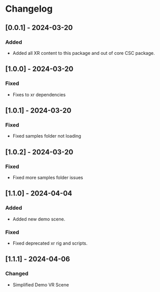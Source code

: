 # Changelog

## [0.0.1] - 2024-03-20

### Added
- Added all XR content to this package and out of core CSC package.


## [1.0.0] - 2024-03-20

### Fixed
- Fixes to xr dependencies


## [1.0.1] - 2024-03-20

### Fixed
- Fixed samples folder not loading


## [1.0.2] - 2024-03-20

### Fixed
- Fixed more samples folder issues


## [1.1.0] - 2024-04-04

### Added
- Added new demo scene.

### Fixed
- Fixed deprecated xr rig and scripts.


## [1.1.1] - 2024-04-06

### Changed
- Simplified Demo VR Scene
